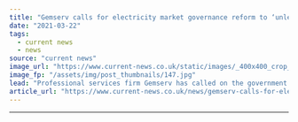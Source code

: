 ```yaml
---
title: "Gemserv calls for electricity market governance reform to ‘unleash’ decarbonisation"
date: "2021-03-22"
tags: 
  - current news
  - news
source: "current news"
image_url: "https://www.current-news.co.uk/static/images/_400x400_crop_center-center/Emissions-pixabay-NC.jpg"
image_fp: "/assets/img/post_thumbnails/147.jpg"
lead: "Professional services firm Gemserv has called on the government to reform governance of the UK energy market to enable the energy transition."
article_url: "https://www.current-news.co.uk/news/gemserv-calls-for-electricity-market-governance-reform-to-unleash-decarbonisation?utm_source=rss-feeds&utm_medium=rss&utm_campaign=rss"
---
```


---
